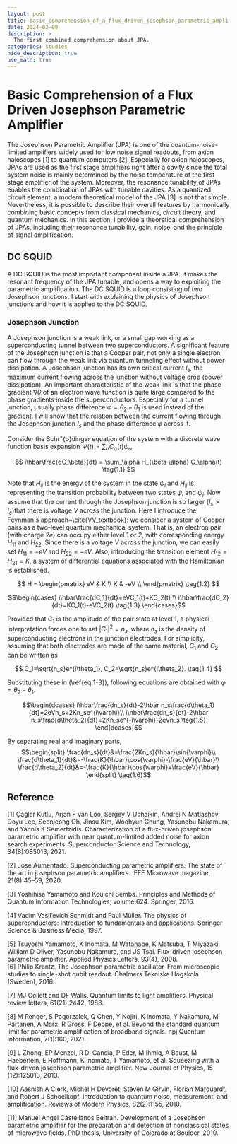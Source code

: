 ```yaml
---
layout: post
title: basic_comprehension_of_a_flux_driven_josephson_parametric_amplifier
date: 2024-02-09
description: >
  The first combined comprehension about JPA.
categories: studies
hide_description: true
use_math: true
---
```


# Basic Comprehension of a Flux Driven Josephson Parametric Amplifier

The Josephson Parametric Amplifier (JPA) is one of the quantum-noise-limited amplifiers widely used for low noise signal readouts, from axion haloscopes [1] to quantum computers [2].
Especially for axion haloscopes, JPAs are used as the first stage amplifiers right after a cavity since the total system noise is mainly determined by the noise temperature of the first stage amplifier of the system.
Moreover, the resonance tunability of JPAs enables the combination of JPAs with tunable cavities.
As a quantized circuit element, a modern theoretical model of the JPA [3] is not that simple.
Nevertheless, it is possible to describe their overall features by harmonically combining basic concepts from classical mechanics, circuit theory, and quantum mechanics.
In this section, I provide a theoretical comprehension of JPAs, including their resonance tunability, gain, noise, and the principle of signal amplification.   


## DC SQUID
A DC SQUID is the most important component inside a JPA.
It makes the resonant frequency of the JPA tunable, and opens a way to exploiting the parametric amplification.
The DC SQUID is a loop consisting of two Josephson junctions.
I start with explaining the physics of Josephson junctions and how it is applied to the DC SQUID.   

### Josephson Junction
A Josephson junction is a weak link, or a small gap working as a superconducting tunnel between two superconductors.
A significant feature of the Josephson junction is that a Cooper pair, not only a single electron, can flow through the weak link via quantum tunneling effect without power dissipation.
A Josephson junction has its own critical current $I_s$, the maximum current flowing across the junction without voltage drop (power dissipation).
An important characteristic of the weak link is that the phase gradient $\nabla\theta$ of an electron wave function is quite large compared to the phase gradients inside the superconductors.
Especially for a tunnel junction, usually phase difference $\varphi=\theta_2-\theta_1$ is used instead of the gradient.
I will show that the relation between the current flowing through the Josephson junction $I_s$ and the phase difference $\varphi$ across it.   

Consider the Schr\"{o}dinger equation of the system with a discrete wave function basis expansion $\Psi(t)=\sum_\alpha C_{\alpha}(t)\psi_{\alpha}$.

$$ i\hbar\frac{dC_\beta}{dt} = \sum_\alpha H_{\beta \alpha} C_\alpha(t) \tag{1.1} $$

Note that $H_{ii}$ is the energy of the system in the state $\psi_i$ and $H_{ij}$ is representing the transition probability between two states $\psi_i$ and $\psi_j$.
Now assume that the current through the Josephson junction is so larger ($I_s > I_c$)that there is voltage $V$ across the junction.
Here I introduce the Feynman's approach~\cite{VV_textbook}: we consider a system of Cooper pairs as a two-level quantum mechanical system.
That is, an electron pair (with charge $2e$) can occupy either level 1 or 2, with corresponding energy $H_{11}$ and $H_{22}$.
Since there is a voltage $V$ across the junction, we can easily set $H_{11}=+eV$ and $H_{22}=-eV$.
Also, introducing the transition element $H_{12}=H_{21}=K$, a system of differential equations associated with the Hamiltonian is established.

$$
  H =
    \begin{pmatrix} 
   eV & K  \\
   K & -eV  \\
   \end{pmatrix} \tag{1.2}
$$

$$\begin{cases}
i\hbar\frac{dC_1}{dt}=eVC_1(t)+KC_2(t) \\
i\hbar\frac{dC_2}{dt}=KC_1(t)-eVC_2(t) \tag{1.3}
\end{cases}$$

Provided that $C_1$ is the amplitude of the pair state at level 1, a physical interpretation forces one to set $|C_1|^2=n_s$, where $n_s$ is the density of superconducting electrons in the junction electrodes.
For simplicity, assuming that both electrodes are made of the same material, $C_1$ and $C_2$ can be written as

$$ C_1=\sqrt{n_s}e^{i\theta_1}, C_2=\sqrt{n_s}e^{i\theta_2}. \tag{1.4} $$

Substituting these in (\ref{eq:1-3}), following equations are obtained with $\varphi=\theta_2-\theta_1$.

$$\begin{dcases}
    i\hbar\frac{dn_s}{dt}-2\hbar n_s\frac{d\theta_1}{dt}=2eVn_s+2Kn_se^{i\varphi}\\
    i\hbar\frac{dn_s}{dt}-2\hbar n_s\frac{d\theta_2}{dt}=2Kn_se^{-i\varphi}-2eVn_s \tag{1.5}
\end{dcases}$$

By separating real and imaginary parts,
$$\begin{split}
        \frac{dn_s}{dt}&=\frac{2Kn_s}{\hbar}\sin{\varphi}\\
        \frac{d\theta_1}{dt}&=-\frac{K}{\hbar}\cos{\varphi}-\frac{eV}{\hbar}\\
        \frac{d\theta_2}{dt}&=-\frac{K}{\hbar}\cos{\varphi}+\frac{eV}{\hbar}
    \end{split} \tag{1.6}$$







## Reference

[1] Çağlar Kutlu, Arjan F van Loo, Sergey V Uchaikin, Andrei N Matlashov, Doyu Lee, Seonjeong Oh, Jinsu Kim,
Woohyun Chung, Yasunobu Nakamura, and Yannis K Semertzidis. Characterization of a flux-driven josephson
parametric amplifier with near quantum-limited added noise for axion search experiments. Superconductor
Science and Technology, 34(8):085013, 2021.   
   
[2] Jose Aumentado. Superconducting parametric amplifiers: The state of the art in josephson parametric amplifiers.
IEEE Microwave magazine, 21(8):45–59, 2020.   
   
[3] Yoshihisa Yamamoto and Kouichi Semba. Principles and Methods of Quantum Information Technologies,
volume 624. Springer, 2016.   
   
[4] Vadim Vasil’evich Schmidt and Paul Müller. The physics of superconductors: Introduction to fundamentals and
applications. Springer Science & Business Media, 1997.   
   
[5] Tsuyoshi Yamamoto, K Inomata, M Watanabe, K Matsuba, T Miyazaki, William D Oliver, Yasunobu Nakamura,
and JS Tsai. Flux-driven josephson parametric amplifier. Applied Physics Letters, 93(4), 2008.   
[6] Philip Krantz. The Josephson parametric oscillator–From microscopic studies to single-shot qubit readout.
Chalmers Tekniska Hogskola (Sweden), 2016.   
   
[7] MJ Collett and DF Walls. Quantum limits to light amplifiers. Physical review letters, 61(21):2442, 1988.   
   
[8] M Renger, S Pogorzalek, Q Chen, Y Nojiri, K Inomata, Y Nakamura, M Partanen, A Marx, R Gross, F Deppe,
et al. Beyond the standard quantum limit for parametric amplification of broadband signals. npj Quantum
Information, 7(1):160, 2021.   
   
[9] L Zhong, EP Menzel, R Di Candia, P Eder, M Ihmig, A Baust, M Haeberlein, E Hoffmann, K Inomata,
T Yamamoto, et al. Squeezing with a flux-driven josephson parametric amplifier. New Journal of Physics, 15
(12):125013, 2013.   
   
[10] Aashish A Clerk, Michel H Devoret, Steven M Girvin, Florian Marquardt, and Robert J Schoelkopf. Introduction
to quantum noise, measurement, and amplification. Reviews of Modern Physics, 82(2):1155, 2010.   
   
[11] Manuel Angel Castellanos Beltran. Development of a Josephson parametric amplifier for the preparation and
detection of nonclassical states of microwave fields. PhD thesis, University of Colorado at Boulder, 2010.   
   

